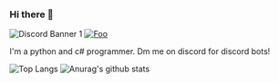 ### Hi there 👋
![Discord Banner 1](https://discordapp.com/api/guilds/747168555094638662/widget.png?style=shield)
<a href="https://www.fiverr.com/mjk134/an-amazing-discord-bot" rel="some text">![Foo](https://media.discordapp.net/attachments/757321690366607420/786326017748238356/image.png)</a>

I'm a python and c# programmer. Dm me on discord for discord bots!

![Top Langs](https://github-readme-stats.vercel.app/api/top-langs/?username=mjk134&theme=vision-friendly-dark)
![Anurag's github stats](https://github-readme-stats.vercel.app/api?username=mjk134&theme=vision-friendly-dark)

<!--
**mjk134/mjk134** is a ✨ _special_ ✨ repository because its `README.md` (this file) appears on your GitHub profile.

Here are some ideas to get you started:

- 🔭 I’m currently working on ...
- 🌱 I’m currently learning ...
- 👯 I’m looking to collaborate on ...
- 🤔 I’m looking for help with ...
- 💬 Ask me about ...
- 📫 How to reach me: ...
- 😄 Pronouns: ...
- ⚡ Fun fact: ...
-->
